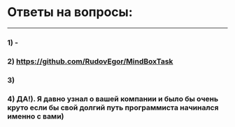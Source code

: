 # Ответы на вопросы:

---

### 1) -
### 2) https://github.com/RudovEgor/MindBoxTask
### 3)
### 4) ДА!). Я давно узнал о вашей компании и было бы очень круто если бы свой долгий путь программиста начинался именно с вами)
